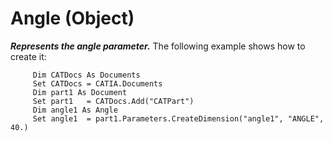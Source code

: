 # Angle (Object)

**_Represents the angle parameter._**
The following example shows how to create it:

```VBScript
     Dim CATDocs As Documents
     Set CATDocs = CATIA.Documents
     Dim part1 As Document
     Set part1   = CATDocs.Add("CATPart")
     Dim angle1 As Angle
     Set angle1  = part1.Parameters.CreateDimension("angle1", "ANGLE", 40.)

```